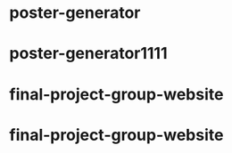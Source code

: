 # poster-generator
# poster-generator1111
# final-project-group-website
# final-project-group-website
